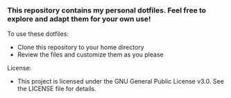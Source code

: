 ### This repository contains my personal dotfiles. Feel free to explore and adapt them for your own use!

To use these dotfiles:

- Clone this repository to your home directory
- Review the files and customize them as you please

License:

- This project is licensed under the GNU General Public License v3.0. See the LICENSE file for details.
